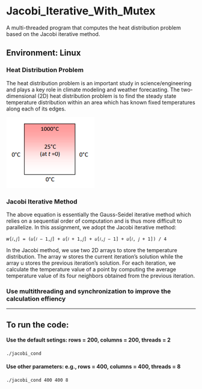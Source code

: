 # Jacobi_Iterative_With_Mutex
A multi-threaded program that computes the heat distribution problem based on the Jacobi iterative  method.

## Environment: Linux

### Heat Distribution Problem
The heat distribution problem is an important study in science/engineering and plays a key role in climate modeling and weather forecasting. The two-dimensional (2D) heat distribution problem is to find the steady state temperature distribution within an area which has known fixed temperatures along each of its edges.

![image](img/Heat_Distribution_Example.png)

### Jacobi Iterative Method
The above equation is essentially the Gauss-Seidel iterative method which relies on a sequential order of computation and is thus more difficult to parallelize. In this assignment, we adopt the Jacobi iterative method:

```
𝑤[𝑖,𝑗] = (𝑢[𝑖 − 1,𝑗] + 𝑢[𝑖 + 1,𝑗] + 𝑢[𝑖,𝑗 − 1] + 𝑢[𝑖, 𝑗 + 1]) / 4
```

In the Jacobi method, we use two 2D arrays to store the temperature distribution. The array w stores the current iteration’s solution while the array u stores the previous iteration’s solution. For each iteration, we calculate the temperature value of a point by computing the average temperature value of its four neighbors obtained from the previous iteration.

### Use multithreading and synchronization to improve the calculation effiency


____

## To run the code:

#### Use the default setings: rows = 200, columns = 200, threads = 2
```
./jacobi_cond
```

#### Use other parameters: e.g., rows = 400, columns = 400, threads = 8
```
./jacobi_cond 400 400 8
```

